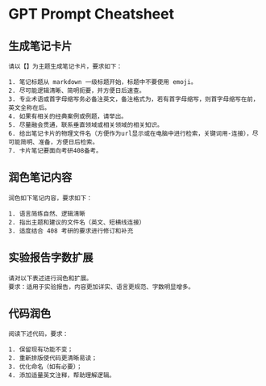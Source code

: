 # GPT Prompt Cheatsheet

## 生成笔记卡片

```
请以【】为主题生成笔记卡片，要求如下：

1. 笔记标题从 markdown 一级标题开始，标题中不要使用 emoji。
2. 尽可能逻辑清晰、简明扼要，并方便日后速查。
3. 专业术语或首字母缩写务必备注英文，备注格式为，若有首字母缩写，则首字母缩写在前，英文全称在后。
4. 如果有相关的经典案例或例题，请举出。
5. 尽量融会贯通，联系垂直领域或相关领域的相关知识。
6. 给出笔记卡片的物理文件名（方便作为url显示或在电脑中进行检索，关键词用-连接），尽可能简明、准备，方便日后检索。
7. 卡片笔记要面向考研408备考。
```

## 润色笔记内容

```
润色如下笔记内容，要求如下：

1. 语言简练自然、逻辑清晰
2. 指出主题和建议的文件名（英文、短横线连接）
3. 适度结合 408 考研的要求进行修订和补充
```

## 实验报告字数扩展

```
请对以下表述进行润色和扩展。
要求：适用于实验报告，内容更加详实、语言更规范、字数明显增多。
```

## 代码润色

```
阅读下述代码，要求：

1. 保留现有功能不变；
2. 重新排版使代码更清晰易读；
3. 优化命名（如有必要）；
4. 添加适量英文注释，帮助理解逻辑。
```
